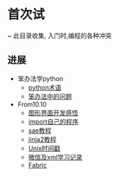 # 首次试
~ 此目录收集, 入门时,编程的各种冲突

## 进展

* 笨办法学python
    * [python术语](Term4Py.md)
    * [笨办法中的问题](Q4HardwayPy.md)
* From10.10
    * [图形界面开发感悟](GUIkeypoint.md)
    * [import自己的程序](importmycode.md)
    * [sae教程](sae.md)
    * [jinja2教程](jinja.md)
    * [Unix时间戳](unixtime.md)
    * [微信及xml学习记录](wechat+xml.md)
    * [Fabric](fabric.md)